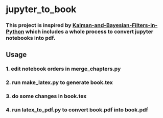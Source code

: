 # jupyter_to_book

### This project is inspired by [Kalman-and-Bayesian-Filters-in-Python](https://github.com/rlabbe/Kalman-and-Bayesian-Filters-in-Python) which includes a whole process to convert jupyter notebooks into pdf.

## Usage

### 1. edit notebook orders in merge_chapters.py

### 2. run make_latex.py to generate book.tex

### 3. do some changes in book.tex

### 4. run latex_to_pdf.py to convert book.pdf into book.pdf